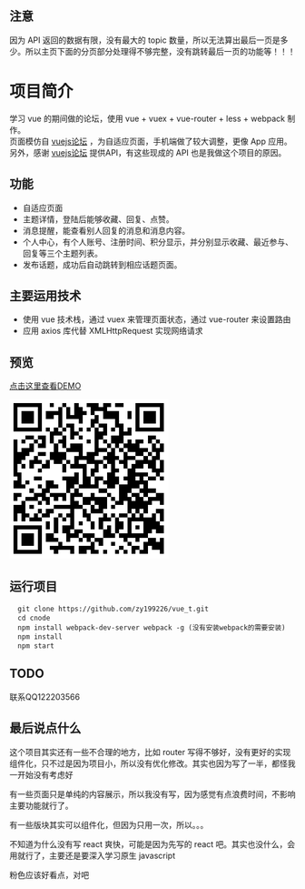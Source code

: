 ## 注意
因为 API 返回的数据有限，没有最大的 topic 数量，所以无法算出最后一页是多少。所以主页下面的分页部分处理得不够完整，没有跳转最后一页的功能等！！！

# 项目简介
学习 vue 的期间做的论坛，使用 vue + vuex + vue-router + less + webpack 制作。<br>
页面模仿自 [vuejs论坛](https://www.vue-js.com/) ，为自适应页面，手机端做了较大调整，更像 App 应用。<br>
另外，感谢 [vuejs论坛](https://www.vue-js.com/) 提供API，有这些现成的 API 也是我做这个项目的原因。

## 功能
- 自适应页面
- 主题详情，登陆后能够收藏、回复、点赞。
- 消息提醒，能查看别人回复的消息和消息内容。
- 个人中心，有个人账号、注册时间、积分显示，并分别显示收藏、最近参与、回复等三个主题列表。
- 发布话题，成功后自动跳转到相应话题页面。

## 主要运用技术
- 使用 vue 技术栈，通过 vuex 来管理页面状态，通过 vue-router 来设置路由
- 应用 axios 库代替 XMLHttpRequest 实现网络请求

## 预览
[点击这里查看DEMO](https://zy199226.github.io/vue_t/#/)

![DEMO二维码](https://raw.githubusercontent.com/zy199226/vue_t/master/dist/vvvv.png)

## 运行项目
```
  git clone https://github.com/zy199226/vue_t.git
  cd cnode
  npm install webpack-dev-server webpack -g (没有安装webpack的需要安装)
  npm install
  npm start
```
## TODO
联系QQ122203566

## 最后说点什么
这个项目其实还有一些不合理的地方，比如 router 写得不够好，没有更好的实现组件化，只不过是因为项目小，所以没有优化修改。其实也因为写了一半，都怪我一开始没有考虑好

有一些页面只是单纯的内容展示，所以我没有写，因为感觉有点浪费时间，不影响主要功能就行了。

有一些版块其实可以组件化，但因为只用一次，所以。。。

不知道为什么没有写 react 爽快，可能是因为先写的 react 吧。其实也没什么，会用就行了，主要还是要深入学习原生 javascript

粉色应该好看点，对吧
